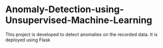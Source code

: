 # Anomaly-Detection-using-Unsupervised-Machine-Learning
This project is developed to detect anomalies on the recorded data. It is deployed using Flask
